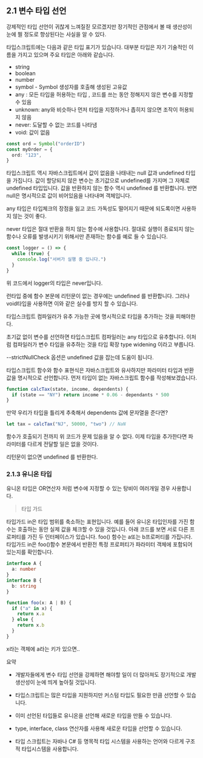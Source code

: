 ## 2.1 변수 타입 선언

강제적인 타입 선언이 귀찮게 느껴질짇 모르겠지만 장기적인 관점에서 볼 때 생산성이 눈에 띌 정도로 향상된다는 사실을 알 수 있다.

타입스크립트에는 다음과 같은 타입 표기가 있습니다. 대부분 타입은 자기 기술적인 이름을 가지고 있으며 주요 타입은 아래와 같습니다.

- string
- boolean
- number
- symbol - Symbol 생성자를 호출해 생성된 고유값
- any : 모든 타입을 허용하는 타입 , 코드를 쓰는 동안 정해지지 않은 변수를 지정할 수 있음
- unknown: any와 비슷하나 먼저 타입을 지정하거나 좁히지 않으면 조작이 허용되지 않음
- never: 도달할 수 없는 코드를 나타냄
- void: 값이 없음

```typescript
const ord = Symbol("orderID")
const myOrder = {
  ord: "123",
}
```

타입스크립트 역시 자바스크립트에서 값이 없음을 나태내는 null 값과 undefined 타입을 가집니다. 값이 할당되지 않은 변수는 초기값으로 undefined를 가지며 그 자체로 undefined 타입입니다. 값을 반환하지 않는 함수 역시 undefined 를 반환합니다. 반면 null은 명시적으로 값이 비어있음을 나타내며 객체입니다.

any 타입은 타입체크의 장점을 잃고 코드 가독성도 떨어지기 때문에 되도록이면 사용하지 않는 것이 좋다.

never 타입은 절대 반환을 하지 않는 함수에 사용합니다. 절대로 실행이 종료되지 않는 함수나 오류를 발생시키기 위해서만 존재하는 함수를 예로 들 수 있습니다.

```typescript
const logger = () => {
  while (true) {
    console.log("서버가 실행 중 입니다.")
  }
}
```

위 코드에서 logger의 타입은 never입니다.

런타입 중에 함수 본문에 리턴문이 없는 경우에는 undefined 를 반환합니다. 그러나 void타입을 사용하면 이와 같은 실수를 방지 할 수 있습니다.

타입스크립트 컴파일러가 유추 가능한 곳에 명시적으로 타입을 추가하는 것을 피해야한다.

초기값 없이 변수를 선언하면 타입스크립트 컴파일러는 any 타입으로 유추합니다. 이처럼 컴파일러가 변수 타입을 유추하는 것을 타입 확장 type widening 이라고 부릅니다.

--strictNullCheck 옵션은 undefined 값을 잡는데 도움이 됩니다.

타입스크립트 함수와 함수 표현식은 자바스크립트와 유사하지만 파라미터 타입과 반환 값을 명시적으로 선언합니다. 먼저 타입이 없는 자바스크립트 함수를 작성해보겠습니다.

```typescript
function calcTax(state, income, dependents) {
  if (state == "NY") return income * 0.06 - dependants * 500
}
```

만약 우리가 타입을 틀리게 추축해서 dependents 값에 문자열을 준다면?

```typescript
let tax = calcTax("NJ", 50000, "two") // NaN
```

함수가 호출되기 전까지 위 코드가 문제 있음을 알 수 없다. 이제 타입을 추가한다면 파라미터를 다르게 전달할 일은 없을 것이다.

리턴문이 없으면 undefined 를 반환한다.

### 2.1.3 유니온 타입

유니온 타입은 OR연산자 처럼 변수에 지정할 수 있는 탕비이 여러개일 경우 사용합니다.

> 타입 가드

타입가드 in은 타입 범위를 축소하는 표현입니다. 예를 들어 유니온 타입인자를 가진 함수는 호출하는 동안 실제 값을 체크할 수 있을 것입니다. 아래 코드를 보면 서로 다른 프로퍼티를 가진 두 인터페이스가 있습니다. foo() 함수는 a또는 b프로퍼티를 가집니다. 타입가드 in은 foo()함수 본문에서 반환전 특정 프로퍼티가 파라미터 객체에 포함되어 있는지를 확인합니다.

```typescript
interface A {
  a: number
}
interface B {
  b: string
}

function foo(x: A | B) {
  if ("a" in x) {
    return x.a
  } else {
    return x.b
  }
}
```

x라는 객체에 a라는 키가 있으면..

요약

- 개발자들에게 변수 타입 선언을 강제하면 해야할 일이 더 많아져도 장기적으로 개발 생산성이 눈에 띄게 높아질 것입니다.

- 타입스크립트는 많은 타입을 지원하지만 커스텀 타입도 필요한 만큼 선언할 수 있습니다.

- 이미 선언된 타입들로 유니온을 선언해 새로운 타입을 만들 수 있습니다.

- type, interface, class 연산자를 사용해 새로운 타입을 선언할 수 있습니다.

- 타입 스크립트는 자바나 C# 등 명목적 타입 시스템을 사용하는 언어와 다르게 구조적 타입시스템을 사용합니다.
